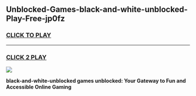 
## Unblocked-Games-black-and-white-unblocked-Play-Free-jp0fz
<h3>
<a href="https://premium76.site?title=black-and-white-unblocked&ref=20M">CLICK TO PLAY</a></h3>
<hr>

<h3>
<a href="https://premium76.site?title=black-and-white-unblocked&ref=20M">CLICK 2 PLAY</a>
  
</h3>

<a href="https://premium76.site?title=black-and-white-unblocked&ref=19M"><img src="https://clearcache.store/games.png"></a>


**black-and-white-unblocked games unblocked: Your Gateway to Fun and Accessible Online Gaming**
